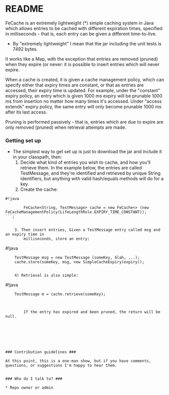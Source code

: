 # README #

FeCache is an extremely lightweight (*) simple caching system in Java which allows 
entries to be cached with different expiration times, specified in milliseconds - 
that is, each entry can be given a different time-to-live.

* By "extremely lightweight" I mean that the jar including the unit tests is 7492 bytes.

It works like a Map, with the exception that entries are removed (pruned) when
they expire (or never: it is possible to insert entries which will never expire.

When a cache is created, it is given a cache management policy, which can specify 
either that expiry times are constant, or that as entries are accessed, their expiry 
time is updated.  For example, under the "constant" expiry policy, an entry which is 
given 1000 ms expiry will be prunable 1000 ms from insertion no matter how many times 
it's accessed.  Under "access extends" expiry policy, the same entry will only 
become prunable 1000 ms after its last access.

Pruning is performed passively - that is, entries which are due to expire are 
only removed (pruned) when retrieval attempts are made.


### Getting set up ###
* The simplest way to get set up is just to download the jar and include it in your classpath, then:
    1. Decide what kind of entries you wish to cache, and how you'll retrieve 
         them.  In the example below, the entries are called TestMessage, and 
         they're identified and retrieved by unique String identifiers, but 
         anything with valid hash/equals methods will do for a key.
    2. Create the cache:

```
#!java

		FeCache<String, TestMessage> cache = new FeCache<> (new FeCacheManagementPolicy(LifeLengthRule.EXPIRY_TIME_CONSTANT));
```;

		
    3. Then insert entries, Given a TestMessage entry called msg and an expiry time in 
        milliseconds, store an entry:

```
#!java

		TestMessage msg = new TestMessage (someKey, blah, ...);
		cache.store(someKey, msg, new SimpleCacheExpiry(expiry));		

```

    4) Retrieval is also simple:

```
#!java

		TestMessage m = cache.retrieve(someKey);
```

		
		If the entry has expired and been pruned, the return will be null.

		


		


### Contribution guidelines ###

At this point, this is a one-man show, but if you have comments, questions, or suggestions I'm happy to hear them.


### Who do I talk to? ###

* Repo owner or admin